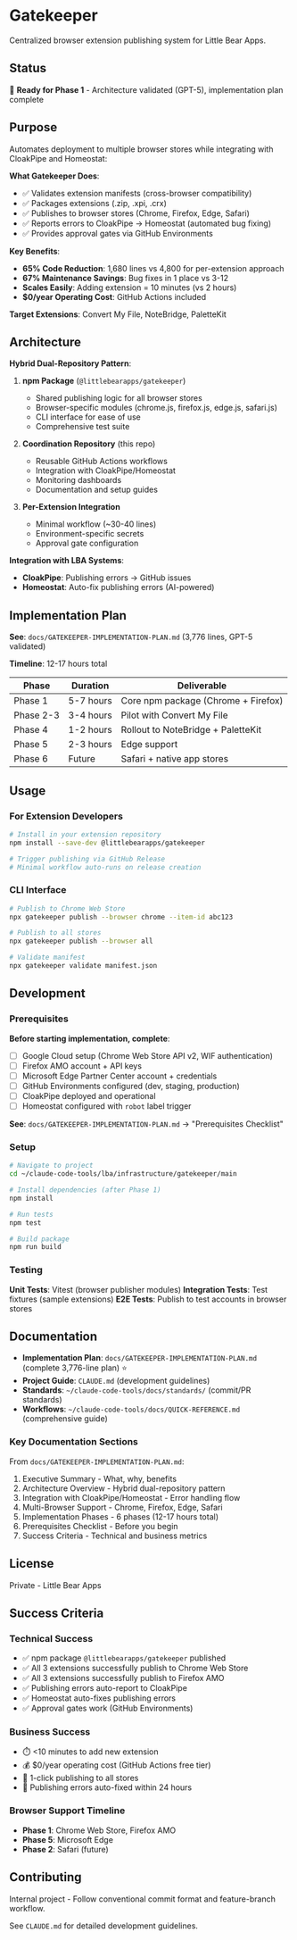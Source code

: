 # Gatekeeper

Centralized browser extension publishing system for Little Bear Apps.

## Status

🎯 **Ready for Phase 1** - Architecture validated (GPT-5), implementation plan complete

## Purpose

Automates deployment to multiple browser stores while integrating with CloakPipe and Homeostat:

**What Gatekeeper Does**:
- ✅ Validates extension manifests (cross-browser compatibility)
- ✅ Packages extensions (.zip, .xpi, .crx)
- ✅ Publishes to browser stores (Chrome, Firefox, Edge, Safari)
- ✅ Reports errors to CloakPipe → Homeostat (automated bug fixing)
- ✅ Provides approval gates via GitHub Environments

**Key Benefits**:
- **65% Code Reduction**: 1,680 lines vs 4,800 for per-extension approach
- **67% Maintenance Savings**: Bug fixes in 1 place vs 3-12
- **Scales Easily**: Adding extension = 10 minutes (vs 2 hours)
- **$0/year Operating Cost**: GitHub Actions included

**Target Extensions**: Convert My File, NoteBridge, PaletteKit

## Architecture

**Hybrid Dual-Repository Pattern**:

1. **npm Package** (`@littlebearapps/gatekeeper`)
   - Shared publishing logic for all browser stores
   - Browser-specific modules (chrome.js, firefox.js, edge.js, safari.js)
   - CLI interface for ease of use
   - Comprehensive test suite

2. **Coordination Repository** (this repo)
   - Reusable GitHub Actions workflows
   - Integration with CloakPipe/Homeostat
   - Monitoring dashboards
   - Documentation and setup guides

3. **Per-Extension Integration**
   - Minimal workflow (~30-40 lines)
   - Environment-specific secrets
   - Approval gate configuration

**Integration with LBA Systems**:
- **CloakPipe**: Publishing errors → GitHub issues
- **Homeostat**: Auto-fix publishing errors (AI-powered)

## Implementation Plan

**See**: `docs/GATEKEEPER-IMPLEMENTATION-PLAN.md` (3,776 lines, GPT-5 validated)

**Timeline**: 12-17 hours total

| Phase | Duration | Deliverable |
|-------|----------|-------------|
| Phase 1 | 5-7 hours | Core npm package (Chrome + Firefox) |
| Phase 2-3 | 3-4 hours | Pilot with Convert My File |
| Phase 4 | 1-2 hours | Rollout to NoteBridge + PaletteKit |
| Phase 5 | 2-3 hours | Edge support |
| Phase 6 | Future | Safari + native app stores |

## Usage

### For Extension Developers

```bash
# Install in your extension repository
npm install --save-dev @littlebearapps/gatekeeper

# Trigger publishing via GitHub Release
# Minimal workflow auto-runs on release creation
```

### CLI Interface

```bash
# Publish to Chrome Web Store
npx gatekeeper publish --browser chrome --item-id abc123

# Publish to all stores
npx gatekeeper publish --browser all

# Validate manifest
npx gatekeeper validate manifest.json
```

## Development

### Prerequisites

**Before starting implementation, complete**:
- [ ] Google Cloud setup (Chrome Web Store API v2, WIF authentication)
- [ ] Firefox AMO account + API keys
- [ ] Microsoft Edge Partner Center account + credentials
- [ ] GitHub Environments configured (dev, staging, production)
- [ ] CloakPipe deployed and operational
- [ ] Homeostat configured with `robot` label trigger

**See**: `docs/GATEKEEPER-IMPLEMENTATION-PLAN.md` → "Prerequisites Checklist"

### Setup

```bash
# Navigate to project
cd ~/claude-code-tools/lba/infrastructure/gatekeeper/main

# Install dependencies (after Phase 1)
npm install

# Run tests
npm test

# Build package
npm run build
```

### Testing

**Unit Tests**: Vitest (browser publisher modules)
**Integration Tests**: Test fixtures (sample extensions)
**E2E Tests**: Publish to test accounts in browser stores

## Documentation

- **Implementation Plan**: `docs/GATEKEEPER-IMPLEMENTATION-PLAN.md` (complete 3,776-line plan) ⭐
- **Project Guide**: `CLAUDE.md` (development guidelines)
- **Standards**: `~/claude-code-tools/docs/standards/` (commit/PR standards)
- **Workflows**: `~/claude-code-tools/docs/QUICK-REFERENCE.md` (comprehensive guide)

### Key Documentation Sections

From `docs/GATEKEEPER-IMPLEMENTATION-PLAN.md`:
1. Executive Summary - What, why, benefits
2. Architecture Overview - Hybrid dual-repository pattern
3. Integration with CloakPipe/Homeostat - Error handling flow
4. Multi-Browser Support - Chrome, Firefox, Edge, Safari
5. Implementation Phases - 6 phases (12-17 hours total)
6. Prerequisites Checklist - Before you begin
7. Success Criteria - Technical and business metrics

## License

Private - Little Bear Apps

## Success Criteria

### Technical Success
- ✅ npm package `@littlebearapps/gatekeeper` published
- ✅ All 3 extensions successfully publish to Chrome Web Store
- ✅ All 3 extensions successfully publish to Firefox AMO
- ✅ Publishing errors auto-report to CloakPipe
- ✅ Homeostat auto-fixes publishing errors
- ✅ Approval gates work (GitHub Environments)

### Business Success
- ⏱️ <10 minutes to add new extension
- 💰 $0/year operating cost (GitHub Actions free tier)
- 🔄 1-click publishing to all stores
- 🐛 Publishing errors auto-fixed within 24 hours

### Browser Support Timeline
- **Phase 1**: Chrome Web Store, Firefox AMO
- **Phase 5**: Microsoft Edge
- **Phase 2**: Safari (future)

## Contributing

Internal project - Follow conventional commit format and feature-branch workflow.

See `CLAUDE.md` for detailed development guidelines.
